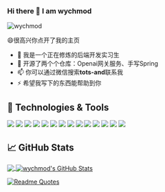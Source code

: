 ### Hi there 👋 I am wychmod
<p align=left> <img src=https://komarev.com/ghpvc/?username=wychmod alt=wychmod /> </p>
😄很高兴你点开了我的主页

- 🔭 我是一个正在修炼的后端开发实习生
- 🌱 开源了两个个仓库：Openai网关服务、手写Spring
- 📫 你可以通过微信搜索**tots-and**联系我
- ⚡ 希望我写下的东西能帮助到你

  
## 🔧 Technologies & Tools
![](https://img.shields.io/badge/OS-Linux-informational?style=flat&logo=linux&logoColor=white&color=2bbc8a)
![](https://img.shields.io/badge/Editor-IntelliJ_IDEA-informational?style=flat&logo=intellij-idea&logoColor=white&color=2bbc8a)
![](https://img.shields.io/badge/Editor-IntelliJ_PyCharm-informational?style=flat&logo=pycharm&logoColor=white&color=2bbc8a)
![](https://img.shields.io/badge/Code-Java-informational?style=flat&logo=Java&logoColor=white&color=2bbc8a)
![](https://img.shields.io/badge/Code-python-informational?style=flat&logo=python&logoColor=white&color=2bbc8a)
![](https://img.shields.io/badge/Code-Golang-informational?style=flat&logo=go&logoColor=white&color=2bbc8a)
![](https://img.shields.io/badge/Code-React-informational?style=flat&logo=react&logoColor=white&color=2bbc8a)
![](https://img.shields.io/badge/Code-JavaScript-informational?style=flat&logo=javascript&logoColor=white&color=2bbc8a)
![](https://img.shields.io/badge/Shell-Bash-informational?style=flat&logo=gnu-bash&logoColor=white&color=2bbc8a)
![](https://img.shields.io/badge/Tools-PostgreSQL-informational?style=flat&logo=postgresql&logoColor=white&color=2bbc8a)
![](https://img.shields.io/badge/Tools-MySQL-informational?style=flat&logo=mysql&logoColor=white&color=2bbc8a)
![](https://img.shields.io/badge/Tools-Redis-informational?style=flat&logo=redis&logoColor=white&color=2bbc8a)
![](https://img.shields.io/badge/Tools-Docker-informational?style=flat&logo=docker&logoColor=white&color=2bbc8a)
![](https://img.shields.io/badge/Tools-Kubernetes-informational?style=flat&logo=kubernetes&logoColor=white&color=2bbc8a)

## &#x1f4c8; GitHub Stats
<a href="https://github.com/wychmod">
  <img align="center" src="https://github-readme-stats.vercel.app/api/top-langs/?username=wychmod&hidens=tcl,c,html&langs_count=3&theme=dark" />
</a>
<a href="https://github.com/wychmod">
  <img align="center" src="https://github-readme-stats.vercel.app/api?username=wychmod&show_icons=true&line_height=27&count_private=true&theme=dark" alt="wychmod's GitHub Stats" />
</a>


[![Readme Quotes](https://quotes-github-readme.vercel.app/api?type=horizontal&theme=dark)](https://github.com/piyushsuthar/github-readme-quotes)

<p></p>
